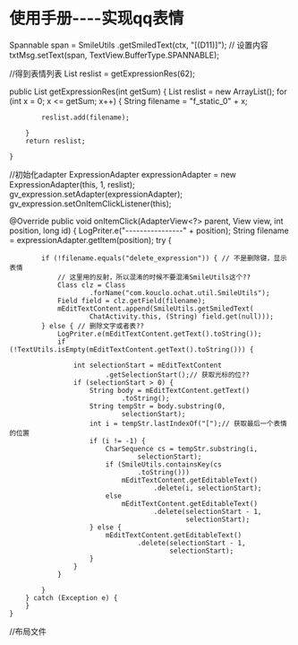 # 使用手册----实现qq表情
Spannable span = SmileUtils
                        .getSmiledText(ctx, "[(D11)]");
                // 设置内容
                txtMsg.setText(span, TextView.BufferType.SPANNABLE);




//得到表情列表
 List<String> reslist = getExpressionRes(62);

 public List<String> getExpressionRes(int getSum) {
        List<String> reslist = new ArrayList<String>();
        for (int x = 0; x <= getSum; x++) {
            String filename = "f_static_0" + x;

            reslist.add(filename);

        }
        return reslist;

    }

//初始化adapter
ExpressionAdapter expressionAdapter = new ExpressionAdapter(this,
                1, reslist);
gv_expression.setAdapter(expressionAdapter);
gv_expression.setOnItemClickListener(this);

@Override
    public void onItemClick(AdapterView<?> parent, View view, int position, long id) {
        LogPriter.e("----------------" + position);
        String filename = expressionAdapter.getItem(position);
        try {

            if (!filename.equals("delete_expression")) { // 不是删除键，显示表情
                // 这里用的反射，所以混淆的时候不要混淆SmileUtils这个??
                Class clz = Class
                        .forName("com.kouclo.ochat.util.SmileUtils");
                Field field = clz.getField(filename);
                mEditTextContent.append(SmileUtils.getSmiledText(
                        ChatActivity.this, (String) field.get(null)));
            } else { // 删除文字或者表??
                LogPriter.e(mEditTextContent.getText().toString());
                if (!TextUtils.isEmpty(mEditTextContent.getText().toString())) {

                    int selectionStart = mEditTextContent
                            .getSelectionStart();// 获取光标的位??
                    if (selectionStart > 0) {
                        String body = mEditTextContent.getText()
                                .toString();
                        String tempStr = body.substring(0,
                                selectionStart);
                        int i = tempStr.lastIndexOf("[");// 获取最后一个表情的位置
                        if (i != -1) {
                            CharSequence cs = tempStr.substring(i,
                                    selectionStart);
                            if (SmileUtils.containsKey(cs
                                    .toString()))
                                mEditTextContent.getEditableText()
                                        .delete(i, selectionStart);
                            else
                                mEditTextContent.getEditableText()
                                        .delete(selectionStart - 1,
                                                selectionStart);
                        } else {
                            mEditTextContent.getEditableText()
                                    .delete(selectionStart - 1,
                                            selectionStart);
                        }
                    }
                }

            }
        } catch (Exception e) {
        }
    }


//布局文件
  <GridView
        android:id="@+id/gv_expression"
        android:layout_width="match_parent"
        android:layout_height="150dp"
        android:background="@color/white"
        android:listSelector="@android:color/transparent"
        android:numColumns="9"
        android:scrollbars="none" ></GridView>

